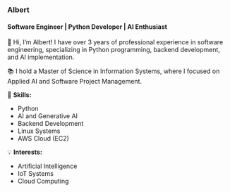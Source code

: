 ### Albert

#### Software Engineer | Python Developer | AI Enthusiast

👋 Hi, I’m Albert! I have over 3 years of professional experience in software engineering, specializing in Python programming, backend development, and AI implementation. 

📚 I hold a Master of Science in Information Systems, where I focused on Applied AI and Software Project Management.

🔧 **Skills:**
- Python
- AI and Generative AI
- Backend Development
- Linux Systems
- AWS Cloud (EC2)

💡 **Interests:**
- Artificial Intelligence
- IoT Systems
- Cloud Computing
